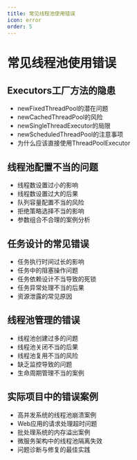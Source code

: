 ```yaml
---
title: 常见线程池使用错误
icon: error
order: 5
---
```


# 常见线程池使用错误

## Executors工厂方法的隐患

- newFixedThreadPool的潜在问题
- newCachedThreadPool的风险
- newSingleThreadExecutor的局限
- newScheduledThreadPool的注意事项
- 为什么应该直接使用ThreadPoolExecutor

## 线程池配置不当的问题

- 线程数设置过小的影响
- 线程数设置过大的后果
- 队列容量配置不当的风险
- 拒绝策略选择不当的影响
- 参数组合不合理的案例分析

## 任务设计的常见错误

- 任务执行时间过长的影响
- 任务中的阻塞操作问题
- 任务依赖设计不当导致的死锁
- 任务异常处理不当的后果
- 资源泄露的常见原因

## 线程池管理的错误

- 线程池创建过多的问题
- 线程池关闭不当的后果
- 线程池复用不当的风险
- 缺乏监控导致的问题
- 生命周期管理不当的案例

## 实际项目中的错误案例

- 高并发系统的线程池崩溃案例
- Web应用的请求处理超时问题
- 批处理系统的内存溢出案例
- 微服务架构中的线程池隔离失效
- 问题诊断与修复的最佳实践
